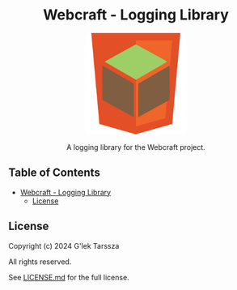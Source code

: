 <h1 id="webcraft---logging-library" align="center">
    Webcraft - Logging Library
</h1>
<p align="center">
    <img src="https://github.com/glektarssza/webcraft/raw/main/logo.svg" alt="Logo" width="200" />
</p>
<p  align="center">
    A logging library for the Webcraft project.
</p>

<!-- omit in toc -->
## Table of Contents ##

* [Webcraft - Logging Library](#webcraft---logging-library)
    * [License](#license)

## License ##

Copyright (c) 2024 G'lek Tarssza

All rights reserved.

See [LICENSE.md](LICENSE.md) for the full license.
